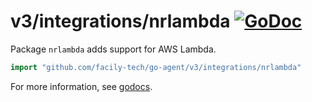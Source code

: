 # v3/integrations/nrlambda [![GoDoc](https://godoc.org/github.com/facily-tech/go-agent/v3/integrations/nrlambda?status.svg)](https://godoc.org/github.com/facily-tech/go-agent/v3/integrations/nrlambda)

Package `nrlambda` adds support for AWS Lambda.

```go
import "github.com/facily-tech/go-agent/v3/integrations/nrlambda"
```

For more information, see
[godocs](https://godoc.org/github.com/facily-tech/go-agent/v3/integrations/nrlambda).
